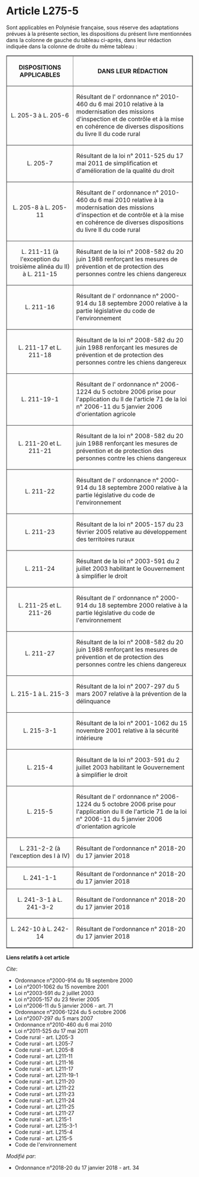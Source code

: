 # Article L275-5

Sont applicables en Polynésie française, sous réserve des adaptations prévues à la présente section, les dispositions du
présent livre mentionnées dans la colonne de gauche du tableau ci-après, dans leur rédaction indiquée dans la colonne de
droite du même tableau :

<table border="1">
  <tbody>
    <tr>
      <th>

DISPOSITIONS APPLICABLES</th>
      <th>

DANS LEUR RÉDACTION</th>
    </tr>
    <tr>
      <td align="center">

L. 205-3 à L. 205-6 
</td>
      <td>

Résultant de l'
ordonnance n° 2010-460 du 6 mai 2010 
relative à la modernisation des missions d'inspection et de contrôle et à la mise en cohérence de diverses dispositions du
livre II du code rural 
</td>
    </tr>
    <tr>
      <td align="center">

L. 205-7 
</td>
      <td>

Résultant de la 
loi n° 2011-525 du 17 mai 2011 
de simplification et d'amélioration de la qualité du droit</td>
    </tr>
    <tr>
      <td align="center">

L. 205-8 à L. 205-11 
</td>
      <td>

Résultant de l'
ordonnance n° 2010-460 du 6 mai 2010 
relative à la modernisation des missions d'inspection et de contrôle et à la mise en cohérence de diverses dispositions du
livre II du code rural 
</td>
    </tr>
    <tr>
      <td align="center">

L. 211-11 (à l'exception du troisième alinéa du II) à L. 211-15 
</td>
      <td>

Résultant de la loi n° 2008-582 du 20 juin 1988 renforçant les mesures de prévention et de protection des personnes contre
les chiens dangereux</td>
    </tr>
    <tr>
      <td align="center">

L. 211-16 
</td>
      <td>

Résultant de l'
ordonnance n° 2000-914 du 18 septembre 2000 
relative à la 
partie législative du code de l'environnement 

</td>
    </tr>
    <tr>
      <td align="center">

L. 211-17 et L. 211-18 
</td>
      <td>

Résultant de la loi n° 2008-582 du 20 juin 1988 renforçant les mesures de prévention et de protection des personnes contre
les chiens dangereux</td>
    </tr>
    <tr>
      <td align="center">

L. 211-19-1 
</td>
      <td>

Résultant de l'
ordonnance n° 2006-1224 du 5 octobre 2006 
prise pour l'application du 
II de l'article 71 de la loi n° 2006-11 du 5 janvier 2006 
d'orientation agricole</td>
    </tr>
    <tr>
      <td align="center">

L. 211-20 et L. 211-21 
</td>
      <td>

Résultant de la loi n° 2008-582 du 20 juin 1988 renforçant les mesures de prévention et de protection des personnes contre
les chiens dangereux</td>
    </tr>
    <tr>
      <td align="center">

L. 211-22 
</td>
      <td>

Résultant de l'
ordonnance n° 2000-914 du 18 septembre 2000 
relative à la 
partie législative du code de l'environnement 

</td>
    </tr>
    <tr>
      <td align="center">

L. 211-23 
</td>
      <td>

Résultant de la 
loi n° 2005-157 du 23 février 2005 
relative au développement des territoires ruraux</td>
    </tr>
    <tr>
      <td align="center">

L. 211-24 
</td>
      <td>

Résultant de la 
loi n° 2003-591 du 2 juillet 2003 
habilitant le Gouvernement à simplifier le droit</td>
    </tr>
    <tr>
      <td align="center">

L. 211-25 et L. 211-26 
</td>
      <td>

Résultant de l'
ordonnance n° 2000-914 du 18 septembre 2000 
relative à la 
partie législative du code de l'environnement 

</td>
    </tr>
    <tr>
      <td align="center">

L. 211-27 
</td>
      <td>

Résultant de la loi n° 2008-582 du 20 juin 1988 renforçant les mesures de prévention et de protection des personnes contre
les chiens dangereux</td>
    </tr>
    <tr>
      <td align="center">

L. 215-1 à L. 215-3 
</td>
      <td>

Résultant de la 
loi n° 2007-297 du 5 mars 2007 
relative à la prévention de la délinquance</td>
    </tr>
    <tr>
      <td align="center">

L. 215-3-1 
</td>
      <td>

Résultant de la 
loi n° 2001-1062 du 15 novembre 2001 
relative à la sécurité intérieure</td>
    </tr>
    <tr>
      <td align="center">

L. 215-4 
</td>
      <td>

Résultant de la 
loi n° 2003-591 du 2 juillet 2003 
habilitant le Gouvernement à simplifier le droit</td>
    </tr>
    <tr>
      <td align="center">

L. 215-5
</td>
      <td>

Résultant de l'
ordonnance n° 2006-1224 du 5 octobre 2006 
prise pour l'application du 
II de l'article 71 de la loi n° 2006-11 du 5 janvier 2006 
d'orientation agricole</td>
    </tr>
    <tr>
      <td align="center">

L. 231-2-2 (à l'exception des I à IV)

</td>
      <td>Résultant de l'ordonnance n° 2018-20 du 17 janvier 2018</td>
    </tr>
    <tr>
      <td align="center">

L. 241-1-1

</td>
      <td>Résultant de l'ordonnance n° 2018-20 du 17 janvier 2018</td>
    </tr>
    <tr>
      <td align="center">

L. 241-3-1 à L. 241-3-2

</td>
      <td>Résultant de l'ordonnance n° 2018-20 du 17 janvier 2018</td>
    </tr>
    <tr>
      <td align="center">

L. 242-10 à L. 242-14

</td>
      <td>Résultant de l'ordonnance n° 2018-20 du 17 janvier 2018</td>
    </tr>
  </tbody>
</table>

**Liens relatifs à cet article**

_Cite_:

  - Ordonnance n°2000-914 du 18 septembre 2000
  - Loi n°2001-1062 du 15 novembre 2001
  - Loi n°2003-591 du 2 juillet 2003
  - Loi n°2005-157 du 23 février 2005
  - Loi n°2006-11 du 5 janvier 2006 - art. 71
  - Ordonnance n°2006-1224 du 5 octobre 2006
  - Loi n°2007-297 du 5 mars 2007
  - Ordonnance n°2010-460 du 6 mai 2010
  - Loi n°2011-525 du 17 mai 2011
  - Code rural - art. L205-3
  - Code rural - art. L205-7
  - Code rural - art. L205-8
  - Code rural - art. L211-11
  - Code rural - art. L211-16
  - Code rural - art. L211-17
  - Code rural - art. L211-19-1
  - Code rural - art. L211-20
  - Code rural - art. L211-22
  - Code rural - art. L211-23
  - Code rural - art. L211-24
  - Code rural - art. L211-25
  - Code rural - art. L211-27
  - Code rural - art. L215-1
  - Code rural - art. L215-3-1
  - Code rural - art. L215-4
  - Code rural - art. L215-5
  - Code de l'environnement

_Modifié par_:

  - Ordonnance n°2018-20 du 17 janvier 2018 - art. 34
